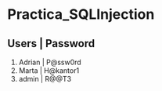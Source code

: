 # Practica_SQLInjection
## Users | Password
1. Adrian | P@ssw0rd
2. Marta | H@kantor1
3. admin | R@@T3
